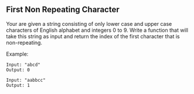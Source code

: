 ## First Non Repeating Character

Your are given a string consisting of only lower case and upper case characters of English alphabet and integers 0 to 9.
Write a function that will take this string as input and return the index of the first character that is non-repeating.

Example:

```
Input: "abcd"
Output: 0
```

```
Input: "aabbcc"
Output: 1
```
